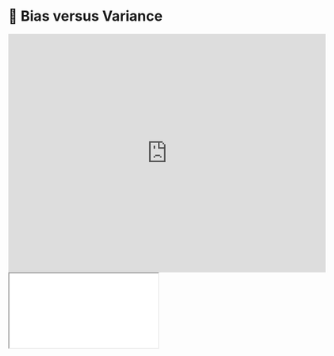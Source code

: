 # 🎥 Bias versus Variance

<div class="video_player">
<iframe width="640" height="480" src="https://www.youtube.com/embed/VOeTTiML1pY?rel=0" title="YouTube video player" frameborder="0" rel="0" showinfo="0" allow="accelerometer; autoplay; clipboard-write; encrypted-media; gyroscope; picture-in-picture" allowfullscreen></iframe>
</div>

<iframe src="../slides/index.html?file=../slides/bias_vs_variance.md#p1"/>
